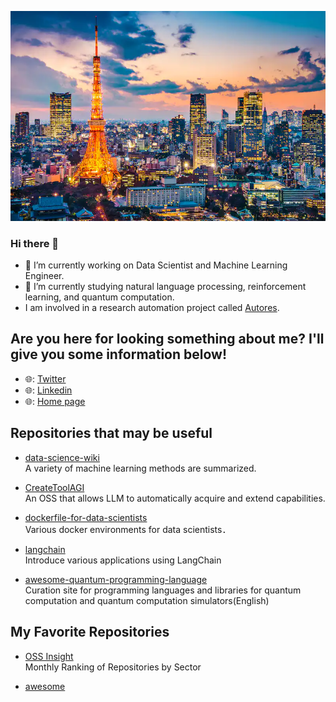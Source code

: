 ![logo](image/tokyo_yakei.png)  

### Hi there 👋

- 🔭 I’m currently working on Data Scientist and Machine Learning Engineer.
- 🌱 I’m currently studying natural language processing, reinforcement learning, and quantum computation. 
- I am involved in a research automation project called [Autores](https://sites.google.com/view/automated-research/home?authuser=0).

## Are you here for looking something about me? I'll give you some information below!

- 🌐: [Twitter](https://twitter.com/fuyu_quant)
- 🌐: [Linkedin](https://www.linkedin.com/in/fuyu-quant/)
- 🌐: [Home page](https://fuyu-quant.notion.site/fuyu-quant/Home-704fefe49d9e425eb512bfba25a1e4c4)

## Repositories that may be useful
- [data-science-wiki](https://github.com/fuyu-quant/data-science-wiki)  
  A variety of machine learning methods are summarized.

- [CreateToolAGI](https://github.com/fuyu-quant/CreateTool-AGI)  
  An OSS that allows LLM to automatically acquire and extend capabilities.
  
- [dockerfile-for-data-scientists](https://github.com/fuyu-quant/dockerfile-for-data-scientists)  
  Various docker environments for data scientists．

- [langchain](https://github.com/fuyu-quant/langchain)  
  Introduce various applications using LangChain
  
- [awesome-quantum-programming-language](https://github.com/fuyu-quant/awesome-quantum-programming-languages)  
  Curation site for programming languages and libraries for quantum computation and quantum computation simulators(English)


## My Favorite Repositories
- [OSS Insight](https://ossinsight.io/collections/)  
  Monthly Ranking of Repositories by Sector

- [awesome](https://github.com/sindresorhus/awesome)  
  



<!--
**fuyu-quant/fuyu-quant** is a ✨ _special_ ✨ repository because its `README.md` (this file) appears on your GitHub profile.

Here are some ideas to get you started:

- 🔭 I’m currently working on ...
- 🌱 I’m currently learning ...
- 👯 I’m looking to collaborate on ...
- 🤔 I’m looking for help with ...
- 💬 Ask me about ...
- 📫 How to reach me: ...
- 😄 Pronouns: ...
- ⚡ Fun fact: ...
-->

